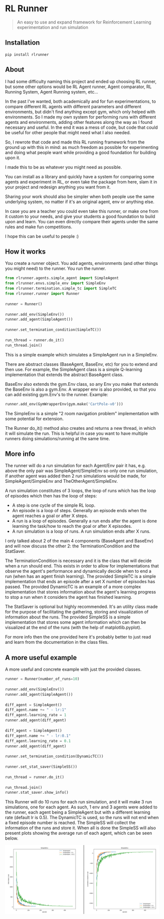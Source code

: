 # RL Runner

> An easy to use and expand framework for Reinforcement Learning experimentation and run simulation

## Installation

```
pip install rlrunner
```

## About

I had some difficulty naming this project and ended up choosing RL runner, but some other options would be RL Agent runner, Agent comparator, RL Running System, Agent Running system, etc...

In the past I've wanted, both academically and for fun experimentations, to compare different RL agents with different parameters and different environments, but didn't find anything except gym, which only helped with environments. So I made my own system for performing runs with different agents and environments, adding other features along the way as I found necessary and useful. In the end it was a mess of code, but code that could be useful for other people that might need what I also needed. 

So, I rewrote that code and made this RL running framework from the ground up with this in mind: as much freedom as possible for experimenting and doing what people want while providing a good foundation for building upon it.

I made this to be as whatever you might need as possible.

You can install as a library and quickly have a system for comparing some agents and experiment in RL, 
or even take the package from here, slam it in your project and redesign anything you want from it.

Sharing your work should also be simpler when both people use the same underlying system, no matter if it's an original agent, env or anything else.

In case you are a teacher you could even take this runner, or make one from it custom to your needs, and give your students a good foundation to build upon and learn. You can even directly compare their agents under the same rules and make fun competitions.

I hope this can be useful to people :)

## How it works

You create a runner object. You add agents, environments (and other things you might need) to the runner. You run the runner.

```python
from rlrunner.agents.simple_agent import SimpleAgent
from rlrunner.envs.simple_env import SimpleEnv
from rlrunner.termination.simple_tc import SimpleTC
from rlrunner.runner import Runner

runner = Runner()

runner.add_env(SimpleEnv())
runner.add_agent(SimpleAgent())

runner.set_termination_condition(SimpleTC())

run_thread = runner.do_it()
run_thread.join()
```

This is a simple example which simulates a SimpleAgent run in a SimpleEnv.

There are abstract classes (BaseAgent, BaseEnv, etc) for you to extend and then use.
For example, the SimpleAgent class is a simple Q-learning implementation that extends the abstract BaseAgent class.

BaseEnv also extends the gym.Env class, so any Env you make that extends the BaseEnv is also a gym.Env. A wrapper env is also provided, so that you can add existing gym.Env's to the runner.
Example:
```python
runner.add_env(GymWrapperEnv(gym.make('CartPole-v0')))
```
The SimpleEnv is a simple "2 room navigation problem" implementation with some potential for extension.

The Runner do_it() method also creates and returns a new thread, in which it will simulate the run. This is helpful in case you want to have multiple runners doing simulations/running at the same time.

## More info

The runner will do a run simulation for each Agent/Env pair it has, e.g. above the only pair was SimpleAgent/SimpleEnv so only one run simulation, if another agent was added then 2 run simulations would be made, for SimpleAgent/SimpleEnv and TheOtherAgent/SimpleEnv.

A run simulation constitutes of 3 loops, the loop of runs which has the loop of episodes which then has the loop of steps:
* A step is one cycle of the simple RL loop.
* An episode is a loop of steps. Generally an episode ends when the agent reaches a goal or after X steps.
* A run is a loop of episodes. Generally a run ends after the agent is done learning the task/how to reach the goal or after X episodes.
* A run simulation is a loop of runs. A run simulation ends after X runs.

I only talked about 2 of the main 4 components (BaseAgent and BaseEnv) and will now discuss the other 2: the TerminationCondition and the StatSaver.

The TerminationCondition is necessary and it is the class that will decide when a run should end. This exists in order to allow for implementations that observe the agent's performance and dynamically decide when to end a run (when has an agent finish learning). The provided SimpleTC is a simple implementation that ends an episode after a set X number of episodes has passed. The provided DynamicTC is an example of a more complex implementation that stores information about the agent's learning progress to stop a run when it considers the agent has finished learning.

The StatSaver is optional but highly recommended. It's an utility class made for the purpose of facilitating the gathering, storing and visualization of information about the runs. The provided SimpleSS is a simple implementation that stores some agent information which can then be visualized at the end of the runs (with the help of matplotlib.pyplot).

For more info then the one provided here it's probably better to just read and learn from the documentation in the class files.

## A more useful example
A more useful and concrete example with just the provided classes.

```python
runner = Runner(number_of_runs=10)

runner.add_env(SimpleEnv())
runner.add_agent(SimpleAgent())

diff_agent = SimpleAgent()
diff_agent.name += " - lr:1"
diff_agent.learning_rate = 1
runner.add_agent(diff_agent)

diff_agent = SimpleAgent()
diff_agent.name += " - lr:0.1"
diff_agent.learning_rate = 0.1
runner.add_agent(diff_agent)

runner.set_termination_condition(DynamicTC())

runner.set_stat_saver(SimpleSS())

run_thread = runner.do_it()

run_thread.join()
runner.stat_saver.show_info()
```

This Runner will do 10 runs for each run simulation, and it will make 3 run simulations, one for each agent.
As such, 1 env and 3 agents were added to the runner, each agent being a SimpleAgent but with a different learning rate (default lr is 0.5).
The DynamicTC is used, so the runs will not end when a fixed episode number is reached.
The SimpleSS will collect the information of the runs and store it.
When all is done the SimpleSS will also present plots showing the average run of each agent, which can be seen below.

![Example Plots](example.PNG)
